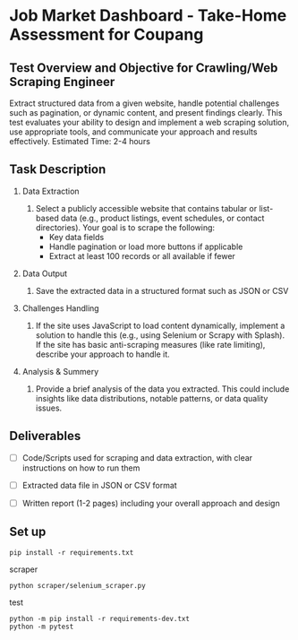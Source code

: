# Job Market Dashboard - Take-Home Assessment for Coupang

## Test Overview and Objective for Crawling/Web Scraping Engineer
Extract structured data from a given website, handle potential challenges such
as pagination, or dynamic content, and present findings clearly. This test
evaluates your ability to design and implement a web scraping solution, use
appropriate tools, and communicate your approach and results effectively.
Estimated Time: 2-4 hours

## Task Description

1. Data Extraction
    1. Select a publicly accessible website that contains tabular or list-
based data (e.g., product listings, event schedules, or contact directories). Your goal is to scrape the following:
        - Key data fields
        - Handle pagination or load more buttons if applicable
        - Extract at least 100 records or all available if fewer

2. Data Output
   1. Save the extracted data in a structured format such as JSON or
CSV

3. Challenges Handling
    1. If the site uses JavaScript to load content dynamically, implement a solution to handle this (e.g., using Selenium or Scrapy with Splash). If the site has basic anti-scraping measures (like rate limiting), describe your approach to handle it.

4. Analysis & Summery
    1. Provide a brief analysis of the data you extracted. This could include insights like data distributions, notable patterns, or data quality issues.

## Deliverables
- [ ] Code/Scripts used for scraping and data extraction, with clear instructions on how to run them
- [ ] Extracted data file in JSON or CSV format
- [ ] Written report (1-2 pages) including your overall approach and design



## Set up
```
pip install -r requirements.txt
```

scraper
```
python scraper/selenium_scraper.py
```

test
```
python -m pip install -r requirements-dev.txt
python -m pytest
```
